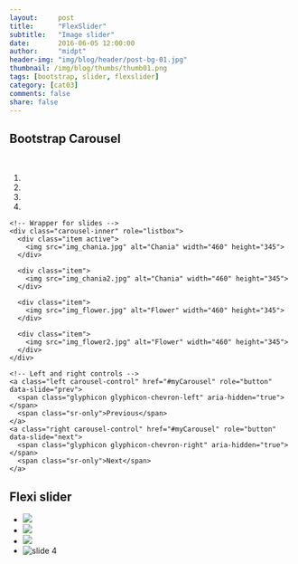 ```yaml
---
layout:     post
title:      "FlexSlider"
subtitle:   "Image slider"
date:       2016-06-05 12:00:00
author:     "midpt"
header-img: "img/blog/header/post-bg-01.jpg"
thumbnail: /img/blog/thumbs/thumb01.png
tags: [bootstrap, slider, flexslider]
category: [cat03]
comments: false
share: false
---
```


## Bootstrap Carousel

<br>
<div id="myCarousel" class="carousel slide" data-ride="carousel">
	<!-- Indicators -->
	<ol class="carousel-indicators">
	  <li data-target="#myCarousel" data-slide-to="0" class="active"></li>
	  <li data-target="#myCarousel" data-slide-to="1"></li>
	  <li data-target="#myCarousel" data-slide-to="2"></li>
	  <li data-target="#myCarousel" data-slide-to="3"></li>
	</ol>

	<!-- Wrapper for slides -->
	<div class="carousel-inner" role="listbox">
	  <div class="item active">
		<img src="img_chania.jpg" alt="Chania" width="460" height="345">
	  </div>

	  <div class="item">
		<img src="img_chania2.jpg" alt="Chania" width="460" height="345">
	  </div>

	  <div class="item">
		<img src="img_flower.jpg" alt="Flower" width="460" height="345">
	  </div>

	  <div class="item">
		<img src="img_flower2.jpg" alt="Flower" width="460" height="345">
	  </div>
	</div>

	<!-- Left and right controls -->
	<a class="left carousel-control" href="#myCarousel" role="button" data-slide="prev">
	  <span class="glyphicon glyphicon-chevron-left" aria-hidden="true"></span>
	  <span class="sr-only">Previous</span>
	</a>
	<a class="right carousel-control" href="#myCarousel" role="button" data-slide="next">
	  <span class="glyphicon glyphicon-chevron-right" aria-hidden="true"></span>
	  <span class="sr-only">Next</span>
	</a>
</div>


   
## Flexi slider

<div class="slider">
	<div class="flexslider">
	  <ul class="slides">
			<li>
			<img src="{{site.url}}/img/slider/bg1.jpg" />
			</li>
			<li>
			<img src="{{site.url}}/img/slider/bg2.jpg" />
			</li>
			<li>
			<img src="{{site.url}}/img/slider/bg3.jpg" />
			</li>
			<li>
			<img src="{{site.url}}/img/home-bg.jpg" alt="slide 4" />
			</li>
	  </ul>
	</div>
</div>

 

 
